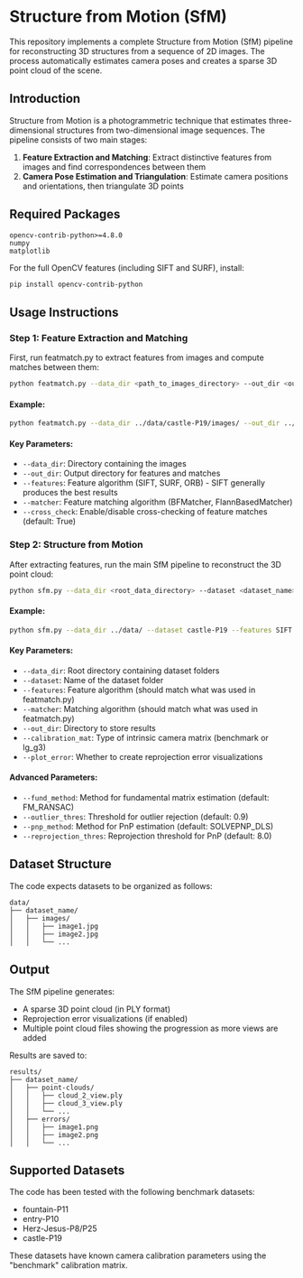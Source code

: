 # Structure from Motion (SfM)

This repository implements a complete Structure from Motion (SfM) pipeline for reconstructing 3D structures from a sequence of 2D images. The process automatically estimates camera poses and creates a sparse 3D point cloud of the scene.

## Introduction

Structure from Motion is a photogrammetric technique that estimates three-dimensional structures from two-dimensional image sequences. The pipeline consists of two main stages:

1. **Feature Extraction and Matching**: Extract distinctive features from images and find correspondences between them
2. **Camera Pose Estimation and Triangulation**: Estimate camera positions and orientations, then triangulate 3D points

## Required Packages

```
opencv-contrib-python>=4.8.0
numpy
matplotlib
```

For the full OpenCV features (including SIFT and SURF), install:

```bash
pip install opencv-contrib-python
```

## Usage Instructions

### Step 1: Feature Extraction and Matching

First, run featmatch.py to extract features from images and compute matches between them:

```bash
python featmatch.py --data_dir <path_to_images_directory> --out_dir <output_directory> --features <SIFT|SURF|ORB> --matcher BFMatcher
```

#### Example:
```bash
python featmatch.py --data_dir ../data/castle-P19/images/ --out_dir ../data/castle-P19/ --features SIFT
```

#### Key Parameters:
- `--data_dir`: Directory containing the images
- `--out_dir`: Output directory for features and matches
- `--features`: Feature algorithm (SIFT, SURF, ORB) - SIFT generally produces the best results
- `--matcher`: Feature matching algorithm (BFMatcher, FlannBasedMatcher)
- `--cross_check`: Enable/disable cross-checking of feature matches (default: True)

### Step 2: Structure from Motion

After extracting features, run the main SfM pipeline to reconstruct the 3D point cloud:

```bash
python sfm.py --data_dir <root_data_directory> --dataset <dataset_name> --features <SIFT|SURF|ORB> --matcher BFMatcher --out_dir <results_directory>
```

#### Example:
```bash
python sfm.py --data_dir ../data/ --dataset castle-P19 --features SIFT --matcher BFMatcher --out_dir ../results/ --plot_error True
```

#### Key Parameters:
- `--data_dir`: Root directory containing dataset folders
- `--dataset`: Name of the dataset folder
- `--features`: Feature algorithm (should match what was used in featmatch.py)
- `--matcher`: Matching algorithm (should match what was used in featmatch.py)
- `--out_dir`: Directory to store results
- `--calibration_mat`: Type of intrinsic camera matrix (benchmark or lg_g3)
- `--plot_error`: Whether to create reprojection error visualizations

#### Advanced Parameters:
- `--fund_method`: Method for fundamental matrix estimation (default: FM_RANSAC)
- `--outlier_thres`: Threshold for outlier rejection (default: 0.9)
- `--pnp_method`: Method for PnP estimation (default: SOLVEPNP_DLS)
- `--reprojection_thres`: Reprojection threshold for PnP (default: 8.0)

## Dataset Structure

The code expects datasets to be organized as follows:
```
data/
├── dataset_name/
│   ├── images/
│   │   ├── image1.jpg
│   │   ├── image2.jpg
│   │   └── ...
```

## Output

The SfM pipeline generates:
- A sparse 3D point cloud (in PLY format)
- Reprojection error visualizations (if enabled)
- Multiple point cloud files showing the progression as more views are added

Results are saved to:
```
results/
├── dataset_name/
│   ├── point-clouds/
│   │   ├── cloud_2_view.ply
│   │   ├── cloud_3_view.ply
│   │   └── ...
│   ├── errors/
│   │   ├── image1.png
│   │   ├── image2.png
│   │   └── ...
```

## Supported Datasets

The code has been tested with the following benchmark datasets:
- fountain-P11
- entry-P10
- Herz-Jesus-P8/P25 
- castle-P19

These datasets have known camera calibration parameters using the "benchmark" calibration matrix.